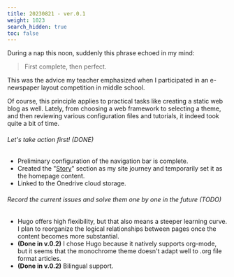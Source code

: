 ```yaml
---
title: 20230821 - ver.0.1
weight: 1023
search_hidden: true
toc: false
---
```

During a nap this noon, suddenly this phrase echoed in my mind:

> First complete, then perfect.

This was the advice my teacher emphasized when I participated in an e-newspaper layout competition in middle school.

Of course, this principle applies to practical tasks like creating a static web blog as well.
Lately, from choosing a web framework to selecting a theme, and then reviewing various configuration files and tutorials, it indeed took quite a bit of time.

###### Let's take action first! (DONE)
- Preliminary configuration of the navigation bar is complete.
- Created the "[Story](/stories/)" section as my site journey and temporarily set it as the homepage content.
- Linked to the Onedrive cloud storage.
###### Record the current issues and solve them one by one in the future (TODO)
- Hugo offers high flexibility, but that also means a steeper learning curve. I plan to reorganize the logical relationships between pages once the content becomes more substantial.
- **(Done in v.0.2)** I chose Hugo because it natively supports org-mode, but it seems that the monochrome theme doesn't adapt well to .org file format articles.
- **(Done in v.0.2)** Bilingual support.